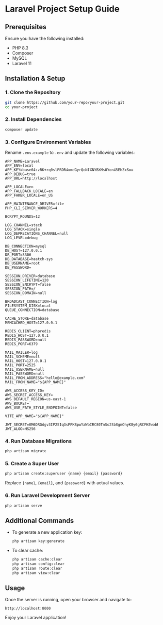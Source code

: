 # Laravel Project Setup Guide

## Prerequisites
Ensure you have the following installed:
- PHP 8.3
- Composer
- MySQL
- Laravel 11

## Installation & Setup

### 1. Clone the Repository
```sh
git clone https://github.com/your-repo/your-project.git
cd your-project
```

### 2. Install Dependencies
```sh
composer update
```

### 3. Configure Environment Variables
Rename `.env.example` to `.env` and update the following variables:

```
APP_NAME=Laravel
APP_ENV=local
APP_KEY=base64:zRK+rq0slPRDR4xmdGyrQcNIXNYBXMs0Yon45EhZxSo=
APP_DEBUG=true
APP_URL=http://localhost

APP_LOCALE=en
APP_FALLBACK_LOCALE=en
APP_FAKER_LOCALE=en_US

APP_MAINTENANCE_DRIVER=file
PHP_CLI_SERVER_WORKERS=4

BCRYPT_ROUNDS=12

LOG_CHANNEL=stack
LOG_STACK=single
LOG_DEPRECATIONS_CHANNEL=null
LOG_LEVEL=debug

DB_CONNECTION=mysql
DB_HOST=127.0.0.1
DB_PORT=3306
DB_DATABASE=haatch-sys
DB_USERNAME=root
DB_PASSWORD=

SESSION_DRIVER=database
SESSION_LIFETIME=120
SESSION_ENCRYPT=false
SESSION_PATH=/
SESSION_DOMAIN=null

BROADCAST_CONNECTION=log
FILESYSTEM_DISK=local
QUEUE_CONNECTION=database

CACHE_STORE=database
MEMCACHED_HOST=127.0.0.1

REDIS_CLIENT=phpredis
REDIS_HOST=127.0.0.1
REDIS_PASSWORD=null
REDIS_PORT=6379

MAIL_MAILER=log
MAIL_SCHEME=null
MAIL_HOST=127.0.0.1
MAIL_PORT=2525
MAIL_USERNAME=null
MAIL_PASSWORD=null
MAIL_FROM_ADDRESS="hello@example.com"
MAIL_FROM_NAME="${APP_NAME}"

AWS_ACCESS_KEY_ID=
AWS_SECRET_ACCESS_KEY=
AWS_DEFAULT_REGION=us-east-1
AWS_BUCKET=
AWS_USE_PATH_STYLE_ENDPOINT=false

VITE_APP_NAME="${APP_NAME}"

JWT_SECRET=0M6DRGdgv3IP2SIq3sFFK8pwYaWbIRC80TnSo2Sb8gmOhyK8y6gRCFHZwobRx6yr
JWT_ALGO=HS256
```

### 4. Run Database Migrations
```sh
php artisan migrate
```

### 5. Create a Super User
```sh
php artisan create:superuser {name} {email} {password}
```
Replace `{name}`, `{email}`, and `{password}` with actual values.

### 6. Run Laravel Development Server
```sh
php artisan serve
```

## Additional Commands
- To generate a new application key:
  ```sh
  php artisan key:generate
  ```
- To clear cache:
  ```sh
  php artisan cache:clear
  php artisan config:clear
  php artisan route:clear
  php artisan view:clear
  ```

## Usage
Once the server is running, open your browser and navigate to:
```
http://localhost:8000
```

Enjoy your Laravel application!

